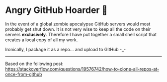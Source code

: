 # Angry GitHub Hoarder :hamster:

In the event of a global zombie apocalypse GitHub servers would most probably get shut down. It is not very wise to keep all the code on their servers **exclusively**. Therefore I have put together a small shell script that creates a local copy of all my work.  

Ironically, I package it as a repo... and upload to GitHub -_-

---

Based on the following post:  
https://stackoverflow.com/questions/19576742/how-to-clone-all-repos-at-once-from-github
